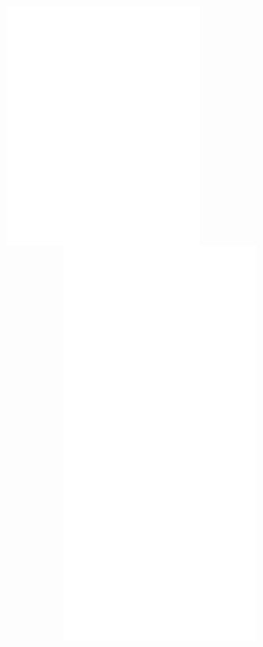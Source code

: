 <img align="left" width="390" src="/github-metrics.svg" alt="Metrics">
<img align="left" width="390"  src="/metrics.plugin.activity.svg" alt="Metrics">
<img align="right" width="390"  src="/metrics.plugin.calendar.full.svg" alt="Metrics">


